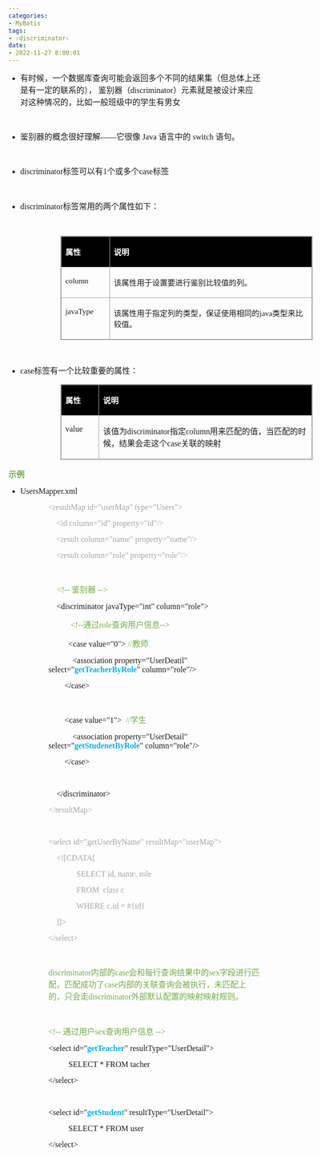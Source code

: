 ```yaml
---
categories:
- MyBatis
tags:
- ‹discriminator›
date:
- 2022-11-27 8:00:01
---
```


<ul style="list-style-type:disc">
    <li><span style="font-size:12.0pt"><span
                style="font-family:&quot;Microsoft YaHei UI&quot;">有时候，一个数据库查询可能会返回多个不同的结果集（但总体上还是有一定的联系的），
                鉴别器（</span></span><span style="font-size:12.0pt"><span
                style="font-family:&quot;Comic Sans MS&quot;">discriminator</span></span><span
            style="font-size:12.0pt"><span
                style="font-family:&quot;Microsoft YaHei UI&quot;">）元素就是被设计来应对这种情况的，比如一般班级中的学生有男女</span></span></li>
</ul>
<p><span style="font-size:12.0pt"><span style="font-family:&quot;Microsoft YaHei UI&quot;"></span></span><br></p>
<ul style="list-style-type:disc">
    <li><span style="font-size:12.0pt"><span
                style="font-family:&quot;Microsoft YaHei UI&quot;">鉴别器的概念很好理解</span></span><span
            style="font-size:12.0pt"><span style="font-family:&quot;Comic Sans MS&quot;">——</span></span><span
            style="font-size:12.0pt"><span style="font-family:&quot;Microsoft YaHei UI&quot;">它很像</span></span><span
            style="font-size:12.0pt"><span style="font-family:&quot;Comic Sans MS&quot;"> Java </span></span><span
            style="font-size:12.0pt"><span style="font-family:&quot;Microsoft YaHei UI&quot;">语言中的</span></span><span
            style="font-size:12.0pt"><span style="font-family:&quot;Comic Sans MS&quot;"> switch </span></span><span
            style="font-size:12.0pt"><span style="font-family:&quot;Microsoft YaHei UI&quot;">语句。</span></span></li>
</ul>
<p><span style="font-size:12.0pt"><span style="font-family:&quot;Microsoft YaHei UI&quot;"></span></span><br></p>
<ul style="list-style-type:disc">
    <li><span style="font-size:12.0pt"><span
                style="font-family:&quot;Comic Sans MS&quot;">discriminator</span></span><span
            style="font-size:12.0pt"><span style="font-family:&quot;Microsoft YaHei UI&quot;">标签可以有</span></span><span
            style="font-size:12.0pt"><span style="font-family:&quot;Comic Sans MS&quot;">1</span></span><span
            style="font-size:12.0pt"><span style="font-family:&quot;Microsoft YaHei UI&quot;">个或多个</span></span><span
            style="font-size:12.0pt"><span style="font-family:&quot;Comic Sans MS&quot;">case</span></span><span
            style="font-size:12.0pt"><span style="font-family:&quot;Microsoft YaHei UI&quot;">标签</span></span></li>
</ul>
<p><span style="font-size:12.0pt"><span style="font-family:&quot;Comic Sans MS&quot;">&nbsp;</span></span></p>
<ul style="list-style-type:disc">
    <li><span style="font-size:12.0pt"><span
                style="font-family:&quot;Comic Sans MS&quot;">discriminator</span></span><span
            style="font-size:12.0pt"><span style="font-family:&quot;Microsoft YaHei UI&quot;">标签常用的两个属性如下：</span></span>
    </li>
</ul>
<p><span style="font-size:12.0pt"><span style="font-family:&quot;Comic Sans MS&quot;">&nbsp;</span></span></p>
<table summary="" cellspacing="0"
    style="border-collapse:collapse; border-color:#a3a3a3; border-style:solid; border-width:1px; margin-left:104px"
    class=" cke_show_border">
    <tbody>
        <tr>
            <td
                style="background-color:black; border-bottom:1px solid #a3a3a3; border-left:1px solid #a3a3a3; border-right:1px solid #a3a3a3; border-top:1px solid #a3a3a3; vertical-align:top; width:.8638in">
                <p><span style="font-size:11.5pt"><span style="font-family:&quot;Microsoft YaHei UI&quot;"><span
                                style="color:white"><strong>属性</strong></span></span></span></p>
            </td>
            <td
                style="background-color:black; border-bottom:1px solid #a3a3a3; border-left:1px solid #a3a3a3; border-right:1px solid #a3a3a3; border-top:1px solid #a3a3a3; vertical-align:top; width:4.8298in">
                <p><span style="font-size:11.5pt"><span style="font-family:&quot;Microsoft YaHei UI&quot;"><span
                                style="color:white"><strong>说明</strong></span></span></span></p>
            </td>
        </tr>
        <tr>
            <td
                style="border-bottom:1px solid #a3a3a3; border-left:1px solid #a3a3a3; border-right:1px solid #a3a3a3; border-top:1px solid #a3a3a3; vertical-align:top; width:.8638in">
                <p><span style="font-size:11.5pt"><span
                            style="font-family:&quot;Comic Sans MS&quot;">column</span></span></p>
            </td>
            <td
                style="border-bottom:1px solid #a3a3a3; border-left:1px solid #a3a3a3; border-right:1px solid #a3a3a3; border-top:1px solid #a3a3a3; vertical-align:top; width:4.8298in">
                <p><span style="font-size:11.5pt"><span
                            style="font-family:&quot;Microsoft YaHei UI&quot;">该属性用于设置要进行鉴别比较值的列。</span></span></p>
            </td>
        </tr>
        <tr>
            <td
                style="border-bottom:1px solid #a3a3a3; border-left:1px solid #a3a3a3; border-right:1px solid #a3a3a3; border-top:1px solid #a3a3a3; vertical-align:top; width:.8833in">
                <p><span style="font-size:11.5pt"><span
                            style="font-family:&quot;Comic Sans MS&quot;">javaType</span></span></p>
            </td>
            <td
                style="border-bottom:1px solid #a3a3a3; border-left:1px solid #a3a3a3; border-right:1px solid #a3a3a3; border-top:1px solid #a3a3a3; vertical-align:top; width:4.8104in">
                <p><span style="font-size:11.5pt"><span
                            style="font-family:&quot;Microsoft YaHei UI&quot;">该属性用于指定列的类型，保证使用相同的</span><span
                            style="font-family:&quot;Comic Sans MS&quot;">java</span><span
                            style="font-family:&quot;Microsoft YaHei UI&quot;">类型来比较值。</span></span></p>
            </td>
        </tr>
    </tbody>
</table>
<p><span style="font-size:12.0pt"><span style="font-family:&quot;Comic Sans MS&quot;">&nbsp;</span></span></p>
<ul style="list-style-type:disc">
    <li><span style="font-size:12.0pt"><span style="font-family:&quot;Comic Sans MS&quot;">case</span></span><span
            style="font-size:12.0pt"><span
                style="font-family:&quot;Microsoft YaHei UI&quot;">标签有一个比较重要的属性：</span></span></li>
</ul>
<table summary="" cellspacing="0"
    style="border-collapse:collapse; border-color:#a3a3a3; border-style:solid; border-width:1px; margin-left:104px"
    class=" cke_show_border">
    <tbody>
        <tr>
            <td
                style="background-color:black; border-bottom:1px solid #a3a3a3; border-left:1px solid #a3a3a3; border-right:1px solid #a3a3a3; border-top:1px solid #a3a3a3; vertical-align:top; width:.6673in">
                <p><span style="font-size:11.5pt"><span style="font-family:&quot;Microsoft YaHei UI&quot;"><span
                                style="color:white"><strong>属性</strong></span></span></span></p>
            </td>
            <td
                style="background-color:black; border-bottom:1px solid #a3a3a3; border-left:1px solid #a3a3a3; border-right:1px solid #a3a3a3; border-top:1px solid #a3a3a3; vertical-align:top; width:5.0701in">
                <p><span style="font-size:11.5pt"><span style="font-family:&quot;Microsoft YaHei UI&quot;"><span
                                style="color:white"><strong>说明</strong></span></span></span></p>
            </td>
        </tr>
        <tr>
            <td
                style="border-bottom:1px solid #a3a3a3; border-left:1px solid #a3a3a3; border-right:1px solid #a3a3a3; border-top:1px solid #a3a3a3; vertical-align:top; width:.6673in">
                <p><span style="font-size:12.0pt"><span
                            style="font-family:&quot;Comic Sans MS&quot;">value</span></span></p>
            </td>
            <td
                style="border-bottom:1px solid #a3a3a3; border-left:1px solid #a3a3a3; border-right:1px solid #a3a3a3; border-top:1px solid #a3a3a3; vertical-align:top; width:5.0701in">
                <p><span style="font-size:12.0pt"><span
                            style="font-family:&quot;Microsoft YaHei UI&quot;">该值为</span><span
                            style="font-family:&quot;Comic Sans MS&quot;">discriminator</span><span
                            style="font-family:&quot;Microsoft YaHei UI&quot;">指定</span><span
                            style="font-family:&quot;Comic Sans MS&quot;">column</span><span
                            style="font-family:&quot;Microsoft YaHei UI&quot;">用来匹配的值，当匹配的时候，结果会走这个</span><span
                            style="font-family:&quot;Comic Sans MS&quot;">case</span><span
                            style="font-family:&quot;Microsoft YaHei UI&quot;">关联的映射</span></span></p>
            </td>
        </tr>
    </tbody>
</table>
<p><span style="font-size:12.0pt"><span style="font-family:&quot;Microsoft YaHei UI&quot;"><span
                style="color:#70ad47"><strong>示例</strong></span></span></span><br></p>
<ul style="list-style-type:disc">
    <li><span style="font-size:12.0pt"><span
                style="font-family:&quot;Comic Sans MS&quot;">UsersMapper</span></span><span
            style="font-size:12.0pt"><span style="font-family:&quot;Comic Sans MS&quot;">.xml</span></span></li>
</ul>
<p style="margin-left: 80px;"><span style="font-size:12.0pt"><span style="font-family:&quot;Comic Sans MS&quot;"><span
                style="color:#a5a5a5">&lt;resultMap id="userMap" type="Users"&gt;</span></span></span></p>
<p style="margin-left: 80px;"><span style="font-size:12.0pt"><span style="font-family:&quot;Comic Sans MS&quot;"><span
                style="color:#a5a5a5">&nbsp;&nbsp;&nbsp; &lt;id column="id" property="id"/&gt;</span></span></span></p>
<p style="margin-left: 80px;"><span style="font-size:12.0pt"><span style="font-family:&quot;Comic Sans MS&quot;"><span
                style="color:#a5a5a5">&nbsp;&nbsp;&nbsp; &lt;result column="name"
                property="name"/&gt;</span></span></span></p>
<p style="margin-left: 80px;"><span style="font-size:12.0pt"><span style="font-family:&quot;Comic Sans MS&quot;"><span
                style="color:#a5a5a5">&nbsp;&nbsp;&nbsp; &lt;result column="role"
                property="role"/&gt;</span></span></span></p>
<p style="margin-left: 80px;"><span style="font-size:12.0pt"><span
            style="font-family:&quot;Comic Sans MS&quot;">&nbsp;</span></span></p>
<p style="margin-left: 80px;"><span style="font-size:12.0pt">&nbsp;&nbsp; <span
            style="font-family:&quot;Comic Sans MS&quot;"><span style="color:#70ad47">&nbsp;&lt;!-- </span></span><span
            style="font-family:&quot;Microsoft YaHei UI&quot;"><span style="color:#70ad47">鉴别器</span></span><span
            style="font-family:&quot;Comic Sans MS&quot;"><span style="color:#70ad47"> --&gt;</span></span></span></p>
<p style="margin-left: 80px;"><span style="font-size:12.0pt"><span
            style="font-family:&quot;Comic Sans MS&quot;">&nbsp;&nbsp;&nbsp; &lt;discriminator javaType="int"
            column="role"&gt;</span></span></p>
<p style="margin-left: 120px;"><span style="font-size:12.0pt">&nbsp;<span
            style="font-family:&quot;Comic Sans MS&quot;"><span style="color:#70ad47">&lt;!--</span></span><span
            style="font-family:&quot;Microsoft YaHei UI&quot;"><span style="color:#70ad47">通过</span></span><span
            style="font-family:&quot;Comic Sans MS&quot;"><span style="color:#70ad47">role</span></span><span
            style="font-family:&quot;Microsoft YaHei UI&quot;"><span style="color:#70ad47">查询用户信息</span></span><span
            style="font-family:&quot;Comic Sans MS&quot;"><span style="color:#70ad47">--&gt;</span></span></span></p>
<p style="margin-left: 120px;"><span style="font-size:12.0pt"><span
            style="font-family:&quot;Comic Sans MS&quot;">&lt;case value="</span><span
            style="font-family:&quot;Comic Sans MS&quot;">0</span><span
            style="font-family:&quot;Comic Sans MS&quot;">"&gt;</span> <span
            style="font-family:&quot;Comic Sans MS&quot;"><span style="color:#70ad47">//</span></span><span
            style="font-family:&quot;Microsoft YaHei UI&quot;"><span style="color:#70ad47">教师</span></span></span></p>
<p style="margin-left: 80px;"><span style="font-size:12.0pt"><span
            style="font-family:&quot;Comic Sans MS&quot;">&nbsp;&nbsp;&nbsp;&nbsp;&nbsp;&nbsp;&nbsp;&nbsp;&nbsp;&nbsp;&nbsp;
            &lt;association property="UserDeatil" select="<strong><span
                    style="color:#00b0f0">get</span></strong><strong><span
                    style="color:#00b0f0">TeacherByRole</span></strong>" column="role"/&gt;</span></span></p>
<p style="margin-left: 80px;"><span style="font-size:12.0pt"><span
            style="font-family:&quot;Comic Sans MS&quot;">&nbsp;&nbsp;&nbsp;&nbsp;&nbsp;&nbsp;&nbsp;
            &lt;/case&gt;</span></span></p>
<p style="margin-left: 80px;"><span style="font-size:12.0pt"><span
            style="font-family:&quot;Comic Sans MS&quot;">&nbsp;</span></span></p>
<p style="margin-left: 80px;"><span style="font-size:12.0pt"><span
            style="font-family:&quot;Comic Sans MS&quot;">&nbsp;&nbsp;&nbsp;&nbsp;&nbsp;&nbsp;&nbsp; &lt;case
            value="</span><span style="font-family:&quot;Comic Sans MS&quot;">1</span><span
            style="font-family:&quot;Comic Sans MS&quot;">"&gt;</span> <span
            style="font-family:&quot;Comic Sans MS&quot;"><span style="color:#70ad47">&nbsp;//</span></span><span
            style="font-family:&quot;Microsoft YaHei UI&quot;"><span style="color:#70ad47">学生</span></span></span></p>
<p style="margin-left: 80px;"><span style="font-size:12.0pt"><span
            style="font-family:&quot;Comic Sans MS&quot;">&nbsp;&nbsp;&nbsp;&nbsp;&nbsp;&nbsp;&nbsp;&nbsp;&nbsp;&nbsp;&nbsp;
            &lt;association property="UserDetail" select="<strong><span
                    style="color:#00b0f0">get</span></strong><strong><span
                    style="color:#00b0f0">StudenetByRole</span></strong>" column="role"/&gt;</span></span></p>
<p style="margin-left: 80px;"><span style="font-size:12.0pt"><span
            style="font-family:&quot;Comic Sans MS&quot;">&nbsp;&nbsp;&nbsp;&nbsp;&nbsp;&nbsp;&nbsp;
            &lt;/case&gt;</span></span></p>
<p style="margin-left: 80px;"><span style="font-size:12.0pt"><span
            style="font-family:&quot;Comic Sans MS&quot;">&nbsp;</span></span></p>
<p style="margin-left: 80px;"><span style="font-size:12.0pt"><span
            style="font-family:&quot;Comic Sans MS&quot;">&nbsp;&nbsp;&nbsp; &lt;/discriminator&gt;</span></span></p>
<p style="margin-left: 80px;"><span style="font-size:12.0pt"><span style="font-family:&quot;Comic Sans MS&quot;"><span
                style="color:#a5a5a5">&lt;/resultMap&gt;</span></span></span></p>
<p style="margin-left: 80px;"><span style="font-size:12.0pt"><span
            style="font-family:&quot;Comic Sans MS&quot;">&nbsp;</span></span></p>
<p style="margin-left: 80px;"><span style="font-size:12.0pt"><span style="font-family:&quot;Comic Sans MS&quot;"><span
                style="color:#a5a5a5">&lt;select id="getUserByName" resultMap="userMap"&gt;</span></span></span></p>
<p style="margin-left: 80px;"><span style="font-size:12.0pt"><span style="font-family:&quot;Comic Sans MS&quot;"><span
                style="color:#a5a5a5">&nbsp;&nbsp;&nbsp; &lt;![CDATA[</span></span></span></p>
<p style="margin-left: 120px;"><span style="font-size:12.0pt"><span style="font-family:&quot;Comic Sans MS&quot;"><span
                style="color:#a5a5a5">&nbsp;&nbsp;&nbsp; SELECT id, name, role</span></span></span></p>
<p style="margin-left: 120px;"><span style="font-size:12.0pt"><span style="font-family:&quot;Comic Sans MS&quot;"><span
                style="color:#a5a5a5">&nbsp;&nbsp;&nbsp; FROM &nbsp;class c</span></span></span></p>
<p style="margin-left: 120px;"><span style="font-size:12.0pt"><span style="font-family:&quot;Comic Sans MS&quot;"><span
                style="color:#a5a5a5">&nbsp;&nbsp;&nbsp; WHERE c.id = #{id}</span></span></span></p>
<p style="margin-left: 80px;"><span style="font-size:12.0pt"><span style="font-family:&quot;Comic Sans MS&quot;"><span
                style="color:#a5a5a5">&nbsp;&nbsp;&nbsp; ]]&gt;</span></span></span></p>
<p style="margin-left: 80px;"><span style="font-size:12.0pt"><span style="font-family:&quot;Comic Sans MS&quot;"><span
                style="color:#a5a5a5">&lt;/select&gt;</span></span></span></p>
<p style="margin-left: 80px;"><span style="font-size:12.0pt"><span style="font-family:&quot;Comic Sans MS&quot;"><span
                style="color:#a5a5a5">&nbsp;</span></span></span></p>
<p style="margin-left: 80px;"><span style="font-size:12.0pt"><span style="color:#70ad47"><span
                style="font-family:&quot;Comic Sans MS&quot;">discriminator</span><span
                style="font-family:&quot;Microsoft YaHei UI&quot;">内部的</span><span
                style="font-family:&quot;Comic Sans MS&quot;">case</span><span
                style="font-family:&quot;Microsoft YaHei UI&quot;">会和每行查询结果中的</span><span
                style="font-family:&quot;Comic Sans MS&quot;">sex</span><span
                style="font-family:&quot;Microsoft YaHei UI&quot;">字段进行匹配，匹配成功了</span><span
                style="font-family:&quot;Comic Sans MS&quot;">case</span><span
                style="font-family:&quot;Microsoft YaHei UI&quot;">内部的关联查询会被执行，未匹配上的，只会走</span><span
                style="font-family:&quot;Comic Sans MS&quot;">discriminator</span><span
                style="font-family:&quot;Microsoft YaHei UI&quot;">外部默认配置的映射映射规则。</span></span></span></p>
<p style="margin-left: 80px;"><span style="font-size:12.0pt"><span
            style="font-family:&quot;Comic Sans MS&quot;">&nbsp;</span></span></p>
<p style="margin-left: 80px;"><span style="font-size:12.0pt"><span style="color:#70ad47"><span
                style="font-family:&quot;Comic Sans MS&quot;">&lt;!-- </span><span
                style="font-family:&quot;Microsoft YaHei UI&quot;">通过用户</span><span
                style="font-family:&quot;Comic Sans MS&quot;">sex</span><span
                style="font-family:&quot;Microsoft YaHei UI&quot;">查询用户信息</span><span
                style="font-family:&quot;Comic Sans MS&quot;"> --&gt;</span></span></span></p>
<p style="margin-left: 80px;"><span style="font-size:12.0pt"><span
            style="font-family:&quot;Comic Sans MS&quot;">&lt;select id="<strong><span
                    style="color:#00b0f0">get</span></strong><strong><span
                    style="color:#00b0f0">Teacher</span></strong>" resultType="UserDetail"&gt;</span></span></p>
<p style="margin-left: 120px;"><span style="font-size:12.0pt"><span style="font-family:&quot;Comic Sans MS&quot;">SELECT
            * FROM tacher</span></span></p>
<p style="margin-left: 80px;"><span style="font-size:12.0pt"><span
            style="font-family:&quot;Comic Sans MS&quot;">&lt;/select&gt;</span></span></p>
<p><span style="font-size:12.0pt"><span style="font-family:&quot;Comic Sans MS&quot;">&nbsp;</span></span></p>
<p style="margin-left: 80px;"><span style="font-size:12.0pt"><span
            style="font-family:&quot;Comic Sans MS&quot;">&lt;select id="<strong><span
                    style="color:#00b0f0">get</span></strong><strong><span
                    style="color:#00b0f0">Student</span></strong>" resultType="UserDetail"&gt;</span></span></p>
<p style="margin-left: 120px;"><span style="font-size:12.0pt"><span style="font-family:&quot;Comic Sans MS&quot;">SELECT
            * FROM user</span></span></p>
<p style="margin-left: 80px;"><span style="font-size:12.0pt"><span
            style="font-family:&quot;Comic Sans MS&quot;">&lt;/select&gt;</span></span></p>
<p><span style="font-size:12.0pt"><span style="font-family:&quot;Comic Sans MS&quot;">&nbsp;</span></span></p>